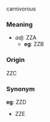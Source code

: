 carnivorous
### Meaning
+ _adj_: ZZA
	+ __eg__: ZZB

### Origin

ZZC

### Synonym

__eg__: ZZD

+ ZZE


